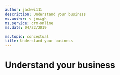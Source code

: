 ```yaml
---
author: jackwi111
description: Understand your business
ms.author: v-jowigh
ms.service: crm-online
ms.date: 04/22/2019

ms.topic: conceptual
title: Understand your business
---
```



# Understand your business
